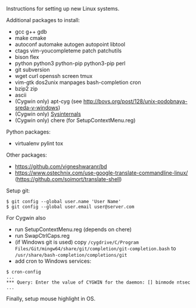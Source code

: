 Instructions for setting up new Linux systems.

Additional packages to install:
* gcc g++ gdb
* make cmake
* autoconf automake autogen autopoint libtool
* ctags vim-youcompleteme patch patchutils
* bison flex
* python python3 python-pip python3-pip perl
* git subversion
* wget curl openssh screen tmux
* vim-gtk dos2unix manpages bash-completion cron
* bzip2 zip
* ascii
* (Cygwin only) apt-cyg (see http://bovs.org/post/128/unix-podobnaya-sreda-v-windows)
* (Cygwin only) [Sysinternals](https://docs.microsoft.com/en-us/sysinternals)
* (Cygwin only) chere (for SetupContextMenu.reg)

Python packages:
* virtualenv pylint tox

Other packages:
* https://github.com/vigneshwaranr/bd
* https://www.ostechnix.com/use-google-translate-commandline-linux/ (https://github.com/soimort/translate-shell)

Setup git:
```
$ git config --global user.name 'User Name'
$ git config --global user.email user@server.com
```

For Cygwin also
* run SetupContextMenu.reg (depends on chere)
* run SwapCtrlCaps.reg
* (if Windows git is used) copy `/cygdrive/C/Program Files/Git/mingw64/share/git/completion/git-completion.bash` to `/usr/share/bash-completion/completions/git`
* add cron to Windows services:
```
$ cron-config
...
*** Query: Enter the value of CYGWIN for the daemon: [] binmode ntsec
...
```

Finally, setup mouse highlight in OS.
